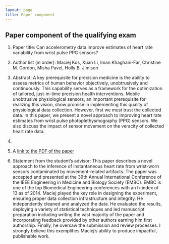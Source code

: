 ```yaml
---
layout: page
title: Paper component
---
```


<!-- Text stuff -->

<h2>Paper component of the qualifying exam</h2>
<ol>
<li><p> Paper title: Can accelerometry data improve estimates of heart rate variability from wrist pulse PPG sensors?</p></li>
<li><p> Author list (in order): Maciej Kos, Xuan Li, Iman Khaghani-Far, Christine M. Gordon, Misha Pavel, Holly B. Jimison</p></li>
<li><p> Abstract: A key prerequisite for precision medicine is the ability to assess metrics of human behavior objectively, unobtrusively and continuously. This capability serves as a framework for the optimization of tailored, just-in-time precision health interventions. Mobile unobtrusive physiological sensors, an important prerequisite for realizing this vision, show promise in implementing this quality of physiological data collection. However, first we must trust the collected data. In this paper, we present a novel approach to improving heart rate estimates from wrist pulse photoplethysmography (PPG) sensors. We also discuss the impact of sensor movement on the veracity of collected heart rate data.</p><li>
<li><p>A <a href="https://mkos.pl/assets/documents/paper_component_mkos.pdf"> link to the PDF of the paper</a></p></li>

<li><p>Statement from the student’s advisor: This paper describes a novel approach to the inference of instantaneous heart rate from wrist-worn sensors contaminated by movement-related artifacts. The paper was accepted and presented at the 39th Annual International Conference of the IEEE Engineering in Medicine and Biology Society (EMBC). EMBC is one of the top Biomedical Engineering conferences with an h-index of 13 as of 2014. Maciej played the key role in designing the experiment, ensuring proper data collection infrastructure and integrity. He independently cleaned and analyzed the data. He evaluated the results, deploying a variety of statistical techniques and led manuscript preparation including writing the vast majority of the paper and incorporating feedback provided by other authors earning him first authorship. Finally, he oversaw the submission and review processes. I strongly believe this exemplifies Maciej’s ability to produce impactful, publishable work.</p></li>
